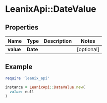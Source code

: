 # LeanixApi::DateValue

## Properties

| Name | Type | Description | Notes |
| ---- | ---- | ----------- | ----- |
| **value** | **Date** |  | [optional] |

## Example

```ruby
require 'leanix_api'

instance = LeanixApi::DateValue.new(
  value: null
)
```

